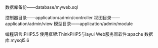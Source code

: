 数据库备份——database/myweb.sql

控制器目录——application/admin/controller
视图目录——application/admin/view
模型目录——application/admin/module

编程语言:PHP5.5
使用框架:ThinkPHP5与layui
Web服务器软件:apache
数据库:mysql5.6
